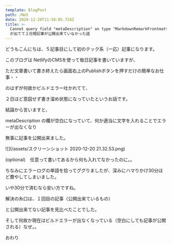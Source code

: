 ```yaml
---
template: BlogPost
path: /No5
date: 2020-12-20T11:58:05.724Z
title: >-
  Cannot query field "metaDescription" on type "MarkdownRemarkFrontmatter"
  が出てて２日間記事が公開出来ていなかった話
---
```

どうもこんにちは、５記事目にして初のテック系（一応）記事になります。



このブログは NetlifyのCMSを使って毎日記事を書いていますが、

ただ文章書いて書き終えたら画面右上のPublishボタンを押すだけの簡単なお仕事・・

のはずが何故かビルドエラー吐かれてて、

２日ほど意図せず書き溜め状態になっていたというお話です。



結論から言いますと、

metaDescription の欄が空白になっていて、何か適当に文字を入れることでエラーが出なくなり

無事に記事を公開出来ました。

![](/assets/スクリーンショット 2020-12-20 21.32.53.png)

(optional)　任意って書いてあるから何も入れてなかったのに。。



ちなみにエラーログの単語を拾ってググりましたが、深みにハマりかけ30分ほど費やしてしまいました。

いや30分で済むなら安い方ですね。

解決の糸口は、１回目の記事（公開出来ているもの）

と公開出来てない記事を見比べたことでした。



そして何故か現在はビルドエラーが出なくなっている（空白にしても記事が公開される）なぜ。。



おわり
